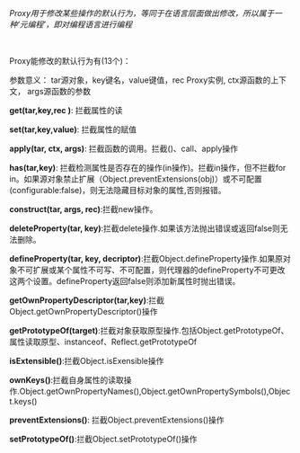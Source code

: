 *Proxy用于修改某些操作的默认行为，等同于在语言层面做出修改，所以属于一种‘元编程’，即对编程语言进行编程*     

[^ES6基础入门第三版]: 

​																										

Proxy能修改的默认行为有(13个)：

参数意义： tar源对象，key键名，value键值，rec Proxy实例, ctx源函数的上下文， args源函数的参数

**get(tar,key,rec )**: 拦截属性的读

**set(tar,key,value)**: 拦截属性的赋值

**apply(tar, ctx, args)**: 拦截函数的调用。拦截()、call、apply操作

**has(tar,key)**: 拦截检测属性是否存在的操作(in操作)。拦截in操作，但不拦截for in。如果源对象禁止扩展（Object.preventExtensions(obj)）或不可配置(configurable:false)，则无法隐藏目标对象的属性,否则报错。

**construct(tar, args, rec)**:拦截new操作。

**deleteProperty(tar, key)**:拦截delete操作.如果该方法抛出错误或返回false则无法删除。

**defineProperty(tar, key, decriptor)**:拦截Object.defineProperty操作.如果原对象不可扩展或某个属性不可写、不可配置，则代理器的defineProperty不可更改这两个设置。defineProperty返回false则添加新属性时抛出错误。

**getOwnPropertyDescriptor(tar,key)**:拦截Object.getOwnPropertyDescriptor()操作

**getPrototypeOf(target)**:拦截对象获取原型操作.包括Object.getPrototypeOf、属性读取原型、instanceof、Reflect.getPrototypeOf

**isExtensible()**:拦截Object.isExensible操作

**ownKeys()**:拦截自身属性的读取操作.Object.getOwnPropertyNames(),Object.getOwnPropertySymbols(),Object.keys()

**preventExtensions()**: 拦截Object.preventExtensions()操作

**setPrototypeOf()**:拦截Object.setPrototypeOf()操作

